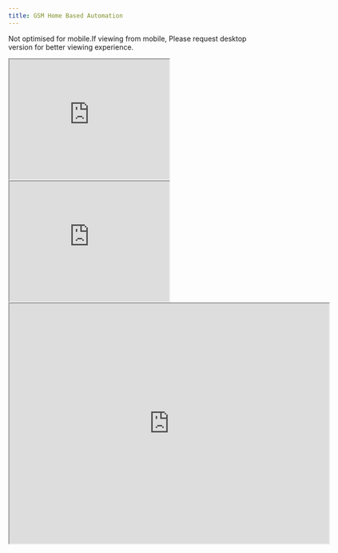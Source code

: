 ```yaml
---
title: GSM Home Based Automation
---
```

Not optimised for mobile.If viewing from mobile, Please request desktop version for better viewing experience.
<iframe src="https://drive.google.com/file/d/11PA533RKThWCSAv9NB-dTQxP_kOavFo8/preview" width="320" height="240"></iframe>
<iframe src="https://drive.google.com/file/d/1_KmKbOJZLH6DdN0RkcOsrkcMPUDahE-P/preview" width="320" height="240"></iframe>
<iframe src="https://drive.google.com/file/d/13fSqAMKgC9WsqBPHD0dj4L2yUOFxo-Fy/preview" width="640" height="480"></iframe>

